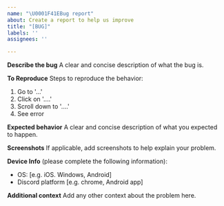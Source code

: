 ```yaml
---
name: "\U0001F41EBug report"
about: Create a report to help us improve
title: "[BUG]"
labels: ''
assignees: ''

---
```


**Describe the bug**
A clear and concise description of what the bug is.

**To Reproduce**
Steps to reproduce the behavior:
1. Go to '...'
2. Click on '....'
3. Scroll down to '....'
4. See error

**Expected behavior**
A clear and concise description of what you expected to happen.

**Screenshots**
If applicable, add screenshots to help explain your problem.

**Device Info** (please complete the following information):
 - OS: [e.g. iOS. Windows, Android]
 - Discord platform [e.g. chrome, Android app]

**Additional context**
Add any other context about the problem here.
